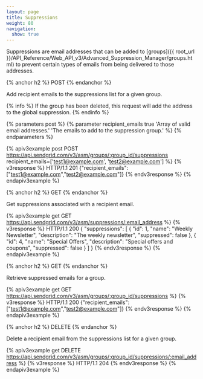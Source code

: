```yaml
---
layout: page
title: Suppressions
weight: 80
navigation:
  show: true
---
```


Suppressions are email addresses that can be added to [groups]({{ root_url }}/API_Reference/Web_API_v3/Advanced_Suppression_Manager/groups.html) to prevent certain types of emails from being delivered to those addresses.

{% anchor h2 %}
POST
{% endanchor %}

Add recipient emails to the suppressions list for a given group.

{% info %}
If the group has been deleted, this request will add the address to the global suppression.
{% endinfo %}

{% parameters post %}
  {% parameter recipient_emails true 'Array of valid email addresses.' 'The emails to add to the suppression group.' %}
{% endparameters %}

{% apiv3example post POST https://api.sendgrid.com/v3/asm/groups/:group_id/suppressions recipient_emails=['test1@example.com', 'test2@example.com'] %}
{% v3response %}
HTTP/1.1 201
{"recipient_emails":["test1@example.com","test2@example.com"]}
{% endv3response %}
{% endapiv3example %}

{% anchor h2 %}
GET
{% endanchor %}

Get suppressions associated with a recipient email.

{% apiv3example get GET https://api.sendgrid.com/v3/asm/suppressions/:email_address %}
{% v3response %}
HTTP/1.1 200
{
    "suppressions": [
        {
            "id": 1,
            "name": "Weekly Newsletter",
            "description": "The weekly newsletter",
            "suppressed": false
        },
        {
            "id": 4,
            "name": "Special Offers",
            "description": "Special offers and coupons",
            "suppressed": false
        }
    ]
}
{% endv3response %}
{% endapiv3example %}

{% anchor h2 %}
GET 
{% endanchor %}

Retrieve suppressed emails for a group.

{% apiv3example get GET https://api.sendgrid.com/v3/asm/groups/:group_id/suppressions %}
{% v3response %}
HTTP/1.1 200
{"recipient_emails":["test1@example.com","test2@example.com"]}
{% endv3response %}
{% endapiv3example %}

{% anchor h2 %}
DELETE
{% endanchor %}

Delete a recipient email from the suppressions list for a given group.

{% apiv3example get DELETE https://api.sendgrid.com/v3/asm/groups/:group_id/suppressions/:email_address %}
{% v3response %}
HTTP/1.1 204
{% endv3response %}
{% endapiv3example %}

